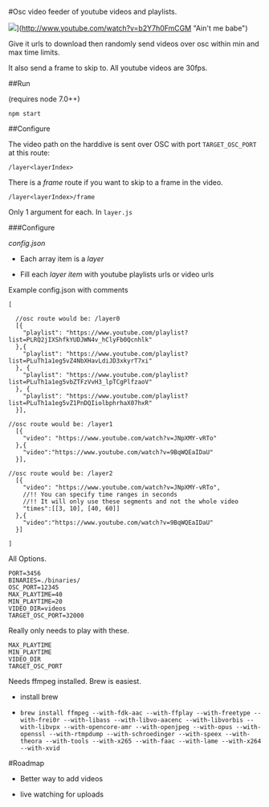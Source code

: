 #Osc video feeder of youtube videos and playlists.

![](http://img.youtube.com/vi/b2Y7h0FmCGM/0.jpg)](http://www.youtube.com/watch?v=b2Y7h0FmCGM "Ain't me babe")

Give it urls to download then randomly send videos over osc within min and max time limits.

It also send a frame to skip to. All youtube videos are 30fps.

##Run

(requires node 7.0++)

`npm start`


##Configure


The video path on the harddive is sent over OSC with port `TARGET_OSC_PORT` at this route:

`/layer<layerIndex>`

There is a _frame_ route if you want to skip to a frame in the video.

`/layer<layerIndex>/frame`

Only 1 argument for each. In `layer.js`


###Configure

_config.json_

- Each array item is a _layer_

- Fill each _layer item_ with youtube playlists urls or video urls

Example config.json with comments

```
[

  //osc route would be: /layer0
  [{
    "playlist": "https://www.youtube.com/playlist?list=PLRQ2jIXShfkYUDJWN4v_hClyFb0Qcnhlk"
  },{
    "playlist": "https://www.youtube.com/playlist?list=PLuTh1a1eg5vZ4NbXHavLdiJD3xkyrT7xi"
  }, {
    "playlist": "https://www.youtube.com/playlist?list=PLuTh1a1eg5vbZTFzVvH3_lpTCgPlfzaoV"
  }, {
    "playlist": "https://www.youtube.com/playlist?list=PLuTh1a1eg5vZ1PnDQIiolbphrhaX07hxR"
  }],

//osc route would be: /layer1
  [{
    "video": "https://www.youtube.com/watch?v=JNpXMY-vRTo"
  },{
    "video":"https://www.youtube.com/watch?v=9BqWQEaIDaU"
  }],

//osc route would be: /layer2
  [{
    "video": "https://www.youtube.com/watch?v=JNpXMY-vRTo",
    //!! You can specify time ranges in seconds
    //!! It will only use these segments and not the whole video
    "times":[[3, 10], [40, 60]]
  },{
    "video":"https://www.youtube.com/watch?v=9BqWQEaIDaU"
  }]

]
```

All Options.

```
PORT=3456
BINARIES=./binaries/
OSC_PORT=12345
MAX_PLAYTIME=40
MIN_PLAYTIME=20
VIDEO_DIR=videos
TARGET_OSC_PORT=32000

```


Really only needs to play with these.

```
MAX_PLAYTIME
MIN_PLAYTIME
VIDEO_DIR
TARGET_OSC_PORT
```



Needs ffmpeg installed. Brew is easiest.

 - install brew

- `brew install ffmpeg --with-fdk-aac --with-ffplay --with-freetype --with-frei0r --with-libass --with-libvo-aacenc --with-libvorbis --with-libvpx --with-opencore-amr --with-openjpeg --with-opus --with-openssl --with-rtmpdump --with-schroedinger --with-speex --with-theora --with-tools --with-x265 --with-faac --with-lame --with-x264 --with-xvid`


#Roadmap

 - Better way to add videos

 - live watching for uploads